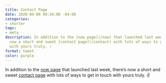 ```yaml
---
title: Contact Page
date: 2020-04-06 00:34:00 -04:00
categories:
- shorter
tags:
- meta
description: In addition to the [now page](/now) that launched last week, there’s
  now a short and sweet [contact page](/contact) with lots of ways to get in touch
  with yours truly. ✌️
format: tweet
color: purple
---
```


In addition to the [now page](/now) that launched last week, there’s now a short and sweet [contact page](/contact) with lots of ways to get in touch with yours truly. ✌️